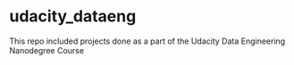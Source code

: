 # udacity_dataeng
 This repo included projects done as a part of the Udacity Data Engineering Nanodegree Course
